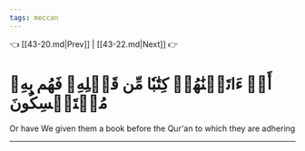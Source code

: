 ```yaml
---
tags: meccan
---
```


👈 [[43-20.md|Prev]] | [[43-22.md|Next]] 👉

# أَمۡ ءَاتَيۡنَٰهُمۡ كِتَٰبٗا مِّن قَبۡلِهِۦ فَهُم بِهِۦ مُسۡتَمۡسِكُونَ

Or have We given them a book before the Qur'an to which they are adhering

---

